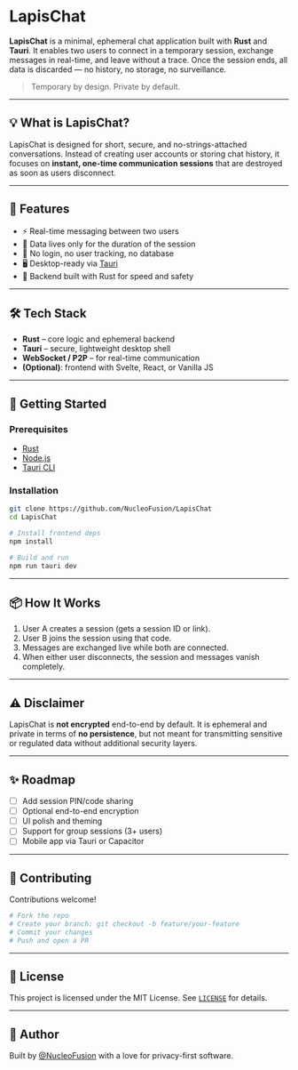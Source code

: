 # LapisChat

**LapisChat** is a minimal, ephemeral chat application built with **Rust** and **Tauri**. It enables two users to connect in a temporary session, exchange messages in real-time, and leave without a trace. Once the session ends, all data is discarded — no history, no storage, no surveillance.

> Temporary by design. Private by default.

---

## 💡 What is LapisChat?

LapisChat is designed for short, secure, and no-strings-attached conversations. Instead of creating user accounts or storing chat history, it focuses on **instant, one-time communication sessions** that are destroyed as soon as users disconnect.

---

## 🔐 Features

- ⚡ Real-time messaging between two users
- 🧼 Data lives only for the duration of the session
- 🔐 No login, no user tracking, no database
- 🖥️ Desktop-ready via [Tauri](https://tauri.app)
- 🦀 Backend built with Rust for speed and safety

---

## 🛠️ Tech Stack

- **Rust** – core logic and ephemeral backend
- **Tauri** – secure, lightweight desktop shell
- **WebSocket / P2P** – for real-time communication
- **(Optional)**: frontend with Svelte, React, or Vanilla JS

---

## 🚀 Getting Started

### Prerequisites

- [Rust](https://www.rust-lang.org/tools/install)
- [Node.js](https://nodejs.org/)
- [Tauri CLI](https://tauri.app/v1/guides/getting-started/prerequisites/)

### Installation

```bash
git clone https://github.com/NucleoFusion/LapisChat
cd LapisChat

# Install frontend deps
npm install

# Build and run
npm run tauri dev
```

---

## 📦 How It Works

1. User A creates a session (gets a session ID or link).
2. User B joins the session using that code.
3. Messages are exchanged live while both are connected.
4. When either user disconnects, the session and messages vanish completely.

---

## ⚠️ Disclaimer

LapisChat is **not encrypted** end-to-end by default. It is ephemeral and private in terms of **no persistence**, but not meant for transmitting sensitive or regulated data without additional security layers.

---

## ✨ Roadmap

- [ ] Add session PIN/code sharing
- [ ] Optional end-to-end encryption
- [ ] UI polish and theming
- [ ] Support for group sessions (3+ users)
- [ ] Mobile app via Tauri or Capacitor

---

## 🤝 Contributing

Contributions welcome!

```bash
# Fork the repo
# Create your branch: git checkout -b feature/your-feature
# Commit your changes
# Push and open a PR
```

---

## 📄 License

This project is licensed under the MIT License. See [`LICENSE`](./LICENSE) for details.

---

## 💬 Author

Built by [@NucleoFusion](https://github.com/NucleoFusion) with a love for privacy-first software.
